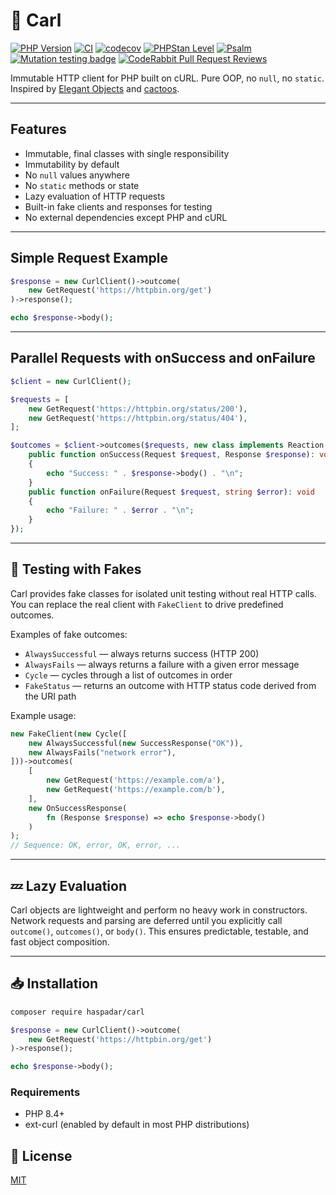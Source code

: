 # 🧊 Carl

[![PHP Version](https://img.shields.io/badge/PHP-8.4-blue)](https://www.php.net/releases/8.4/)
[![CI](https://github.com/haspadar/carl/actions/workflows/ci.yml/badge.svg)](https://github.com/haspadar/carl/actions/workflows/ci.yml)
[![codecov](https://codecov.io/gh/haspadar/carl/coverage.svg?branch=main)](https://app.codecov.io/gh/haspadar/carl)
[![PHPStan Level](https://img.shields.io/badge/PHPStan-Level%209-brightgreen)](https://phpstan.org/)
[![Psalm](https://img.shields.io/badge/psalm-level%208-brightgreen)](https://psalm.dev)
[![Mutation testing badge](https://img.shields.io/endpoint?style=flat&url=https%3A%2F%2Fbadge-api.stryker-mutator.io%2Fgithub.com%2Fhaspadar%2Fcarl%2Fmain)](https://dashboard.stryker-mutator.io/reports/github.com/haspadar/carl/main)
[![CodeRabbit Pull Request Reviews](https://img.shields.io/coderabbit/prs/github/haspadar/carl?utm_source=oss&utm_medium=github&utm_campaign=haspadar%2Fcarl&labelColor=171717&color=FF570A&label=CodeRabbit+Reviews)](https://coderabbit.ai)

Immutable HTTP client for PHP built on cURL. Pure OOP, no `null`, no `static`.  
Inspired by [Elegant Objects](https://www.elegantobjects.org/#principles) and [cactoos](https://github.com/yegor256/cactoos).

---

## Features

- Immutable, final classes with single responsibility  
- Immutability by default  
- No `null` values anywhere  
- No `static` methods or state  
- Lazy evaluation of HTTP requests  
- Built-in fake clients and responses for testing  
- No external dependencies except PHP and cURL  

---

## Simple Request Example

```php
$response = new CurlClient()->outcome(
    new GetRequest('https://httpbin.org/get')
)->response();

echo $response->body(); 
```

---

## Parallel Requests with onSuccess and onFailure

```php
$client = new CurlClient();

$requests = [
    new GetRequest('https://httpbin.org/status/200'),
    new GetRequest('https://httpbin.org/status/404'),
];

$outcomes = $client->outcomes($requests, new class implements Reaction {
    public function onSuccess(Request $request, Response $response): void
    {
        echo "Success: " . $response->body() . "\n";
    }
    public function onFailure(Request $request, string $error): void
    {
        echo "Failure: " . $error . "\n";
    }
});
```

---

## 🧪 Testing with Fakes

Carl provides fake classes for isolated unit testing without real HTTP calls. You can replace the real client with `FakeClient` to drive predefined outcomes.

Examples of fake outcomes:

- `AlwaysSuccessful` — always returns success (HTTP 200)
- `AlwaysFails` — always returns a failure with a given error message
- `Cycle` — cycles through a list of outcomes in order
- `FakeStatus` — returns an outcome with HTTP status code derived from the URI path

Example usage:

```php
new FakeClient(new Cycle([
    new AlwaysSuccessful(new SuccessResponse("OK")),
    new AlwaysFails("network error"),
]))->outcomes(
    [
        new GetRequest('https://example.com/a'),
        new GetRequest('https://example.com/b'),
    ], 
    new OnSuccessResponse(
        fn (Response $response) => echo $response->body()
    )
);
// Sequence: OK, error, OK, error, ...
```

---

## 💤 Lazy Evaluation

Carl objects are lightweight and perform no heavy work in constructors. Network requests and parsing are deferred until you explicitly call `outcome()`, `outcomes()`, or `body()`. This ensures predictable, testable, and fast object composition.

---

## 📥 Installation

```bash
composer require haspadar/carl
```

```php
$response = new CurlClient()->outcome(
    new GetRequest('https://httpbin.org/get')
)->response();

echo $response->body(); 
```

### Requirements

- PHP 8.4+
- ext-curl (enabled by default in most PHP distributions)

## 📄 License

[MIT](LICENSE)

